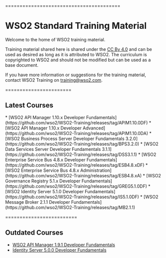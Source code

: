 ========================================
<h1>WSO2 Standard Training Material</h1>

Welcome to the home of WSO2 training material.

Training material shared here is shared under the [CC By 4.0](https://creativecommons.org/licenses/by/4.0/) and can be used as desired as long as it is attributed to WSO2.  The curriculum is copyrighted to WSO2 and should not be modified but can be used as a base document.

If you have more information or suggestions for the training material, contact WSO2 Training on training@wso2.com.

=======================
<h2>Latest Courses</h2>
* [WSO2 API Manager 1.10.x Developer Fundamentals](https://github.com/wso2/WSO2-Training/releases/tag/APIM1.10.0DF)
* [WSO2 API Manager 1.10.x Developer Advanced](https://github.com/wso2/WSO2-Training/releases/tag/APIM1.10.0DA)
* [WSO2 Business Process Server Developer Fundamentals 3.2.0](https://github.com/wso2/WSO2-Training/releases/tag/BPS3.2.0)
* [WSO2 Data Services Server Developer Fundamentals 3.1.1](https://github.com/wso2/WSO2-Training/releases/tag/DSS3.1.1)
* [WSO2 Enterprise Service Bus 4.8.x Developer Fundamentals](https://github.com/wso2/WSO2-Training/releases/tag/ESB4.8.xDF)
* [WSO2 Enterprise Service Bus 4.8.x Administration](https://github.com/wso2/WSO2-Training/releases/tag/ESB4.8.xA)
* [WSO2 Governance Registry 5.1.x Developer Fundamentals](https://github.com/wso2/WSO2-Training/releases/tag/GREG5.1.0DF)
* [WSO2 Identity Server 5.1.0 Developer Fundamentals](https://github.com/wso2/WSO2-Training/releases/tag/IS5.1.0DF)
* [WSO2 Message Broker 2.1.1 Developer Fundamentals](https://github.com/wso2/WSO2-Training/releases/tag/MB2.1.1)



=========================
<h2>Outdated Courses</h2>

* [WSO2 API Manager 1.9.1 Developer Fundamentals](https://github.com/wso2/WSO2-Training/releases/tag/APIM1.9.1DF)
* [Identity Server 5.0.0 Developer Fundamentals](https://github.com/wso2/WSO2-Training/releases/tag/IS5.0.0DF)

